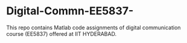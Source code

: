# Digital-Commn-EE5837-
This repo contains Matlab code assignments of digital communication course (EE5837) offered at IIT HYDERABAD.
